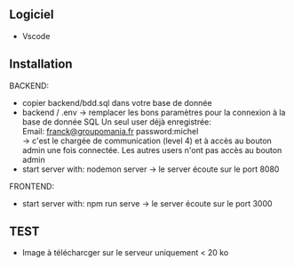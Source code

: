 ## Logiciel
- Vscode


## Installation

BACKEND:
- copier backend/bdd.sql dans votre base de donnée
- backend / .env -> remplacer les bons paramètres pour la connexion à la base de donnée SQL
    Un seul user déjà enregistrée:    
        Email: franck@groupomania.fr   password:michel        
        -> c'est le chargée de communication (level 4) et à accès au bouton admin une fois connectée. Les autres users n'ont pas accès au bouton admin
- start server with: nodemon server
    -> le server écoute sur le port 8080

FRONTEND:
- start server with: npm run serve
    -> le server écoute sur le port 3000

## TEST
- Image à télécharcger sur le serveur uniquement < 20 ko